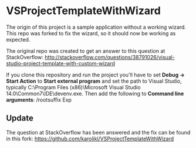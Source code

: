 # VSProjectTemplateWithWizard
The origin of this project is a sample application without a working wizard. This repo was forked to fix the wizard, so it should now be working as expected.

The original repo was created to get an answer to this question at StackOverflow: http://stackoverflow.com/questions/38791026/visual-studio-project-template-with-custom-wizard

If you clone this repository and run the project you'll have to set **Debug -> Start Action** to **Start external program** and set the path to Visual Studio, typically C:\Program Files (x86)\Microsoft Visual Studio 14.0\Common7\IDE\devenv.exe. Then add the following to **Command line arguments**: /rootsuffix Exp

## Update
The question at StackOverflow has been answered and the fix can be found in this fork:
https://github.com/karolikl/VSProjectTemplateWithWizard

